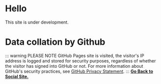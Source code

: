# Hello 
This site is under development.

# Data collation by Github

::: warning PLEASE NOTE
GitHub Pages site is visited, the visitor's IP address is logged and stored for security purposes, regardless of whether the visitor has signed into GitHub or not. For more information about GitHub's security practices, see [GitHub Privacy Statement](https://docs.github.com/en/site-policy/privacy-policies/github-privacy-statement).
:::
**[Go Back to Social Site.](https://notreal003.github.io/social-site/)**
